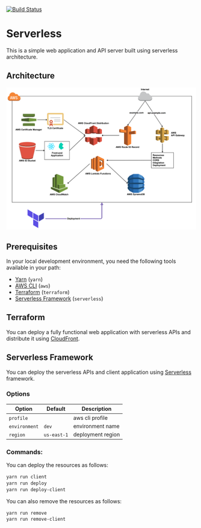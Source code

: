 [![Build Status][workflow-image]][workflow-url]

# Serverless

This is a simple web application and API server built using serverless architecture.

## Architecture

![system architecture](./docs/architecture.png)

## Prerequisites

In your local development environment, you need the following tools available in your path:

  - [Yarn](https://yarnpkg.com) (`yarn`)
  - [AWS CLI](https://aws.amazon.com/cli) (`aws`)
  - [Terraform](https://www.terraform.io) (`terraform`)
  - [Serverless Framework](https://serverless.com) (`serverless`)

## Terraform

You can deploy a fully functional web application with serverless APIs and distribute it using [CloudFront](https://aws.amazon.com/cloudfront).

## Serverless Framework

You can deploy the serverless APIs and client application using [Serverless](https://serverless.com) framework.

### Options

| Option        | Default     | Description       |
|---------------|-------------|-------------------|
| `profile`     |             | aws cli profile   |
| `environment` | `dev`       | environment name  |
| `region`      | `us-east-1` | deployment region |

### Commands:

You can deploy the resources as follows:

```bash
yarn run client
yarn run deploy
yarn run deploy-client
```

You can also remove the resources as follows:

```bash
yarn run remove
yarn run remove-client
```


[workflow-url]: https://github.com/moorara/serverless-demo/actions
[workflow-image]: https://github.com/moorara/serverless-demo/workflows/Main/badge.svg
